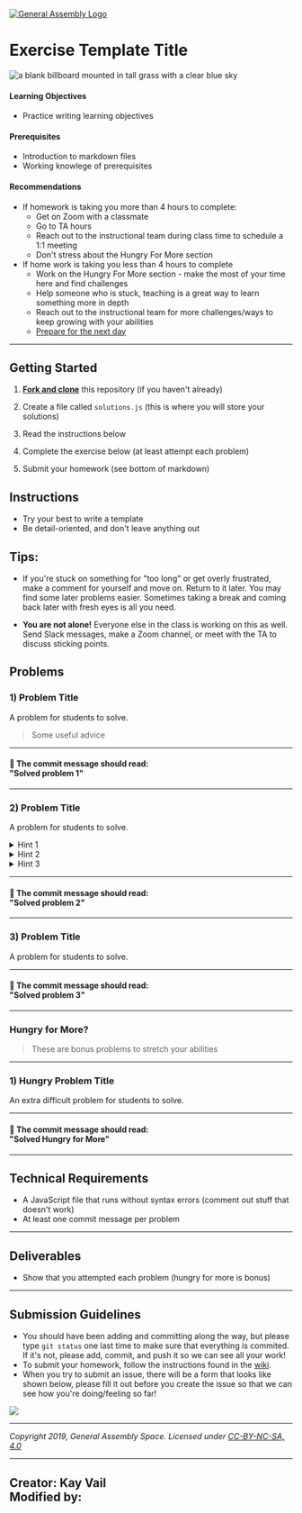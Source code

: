[![General Assembly Logo](https://camo.githubusercontent.com/1a91b05b8f4d44b5bbfb83abac2b0996d8e26c92/687474703a2f2f692e696d6775722e636f6d2f6b6538555354712e706e67)](https://generalassemb.ly)

# Exercise Template Title

![a blank billboard mounted in tall grass with a clear blue sky](https://images.unsplash.com/photo-1528402671825-9a525ab8b5b9?ixlib=rb-1.2.1&ixid=eyJhcHBfaWQiOjEyMDd9&auto=format&fit=crop&w=1350&q=80)

#### Learning Objectives

- Practice writing learning objectives

#### Prerequisites

- Introduction to markdown files
- Working knowlege of prerequisites

#### Recommendations

- If homework is taking you more than 4 hours to complete:
    - Get on Zoom with a classmate
    - Go to TA hours
    - Reach out to the instructional team during class time to schedule a 1:1 meeting
    - Don't stress about the Hungry For More section
- If home work is taking you less than 4 hours to complete
    - Work on the Hungry For More section - make the most of your time here and find challenges
    - Help someone who is stuck, teaching is a great way to learn something more in depth
    - Reach out to the instructional team for more challenges/ways to keep growing with your abilities
    - [Prepare for the next day](preparation.md)

---

## **Getting Started**

1) [**Fork and clone**](https://git.generalassemb.ly/SEIR-Margaret/ForkAndClone) this repository (if you haven't already)

2) Create a file called `solutions.js` (this is where you will store your solutions)

3) Read the instructions below

4) Complete the exercise below (at least attempt each problem)

5) Submit your homework (see bottom of markdown)

## **Instructions**

- Try your best to write a template
- Be detail-oriented, and don't leave anything out

## **Tips:**

- If you're stuck on something for "too long" or get overly frustrated, make a comment for yourself and move on. Return to it later. You may find some later problems easier. Sometimes taking a break and coming back later with fresh eyes is all you need.

- **You are not alone!** Everyone else in the class is working on this as well. Send Slack messages, make a Zoom channel, or meet with the TA to discuss sticking points.

## **Problems**

### 1) Problem Title

A problem for students to solve.

> Some useful advice

---
#### &#x1F534; The commit message should read: <br> "Solved problem 1"
---

### 2) Problem Title

A problem for students to solve.

<details><summary>Hint 1</summary>

 This is a hint about how to solve this problem

</details>

<details><summary>Hint 2</summary>

 This hint is more helpful

</details>

<details><summary>Hint 3</summary>

 This hint gives a lot away

</details>

---
#### &#x1F534; The commit message should read: <br> "Solved problem 2"
---

### 3) Problem Title

A problem for students to solve.

---
#### &#x1F534; The commit message should read: <br> "Solved problem 3"
---

### Hungry for More?
> These are bonus problems to stretch your abilities

---

### 1) Hungry Problem Title

An extra difficult problem for students to solve.

---
#### &#x1F534; The commit message should read: <br> "Solved Hungry for More"
---

## Technical Requirements
- A JavaScript file that runs without syntax errors (comment out stuff that doesn't work)
- At least one commit message per problem

---

## Deliverables
- Show that you attempted each problem (hungry for more is bonus)

---

## **Submission Guidelines**

- You should have been adding and committing along the way, but please type `git status` one last time to make sure that everything is commited. If it's not, please add, commit, and push it so we can see all your work!
- To submit your homework, follow the instructions found in the [wiki](https://git.generalassemb.ly/SEIR-Margaret/class-recordings-and-info/blob/master/submitting-homework.md). 
- When you try to submit an issue, there will be a form that looks like shown below, please fill it out before you create the issue so that we can see how you're doing/feeling so far!

![](https://i.imgur.com/39jmFEX.png)

---

*Copyright 2019, General Assembly Space. Licensed under [CC-BY-NC-SA, 4.0](https://creativecommons.org/licenses/by-nc-sa/4.0/)*

---

Creator: Kay Vail<br>
    Modified by: <br>
---
